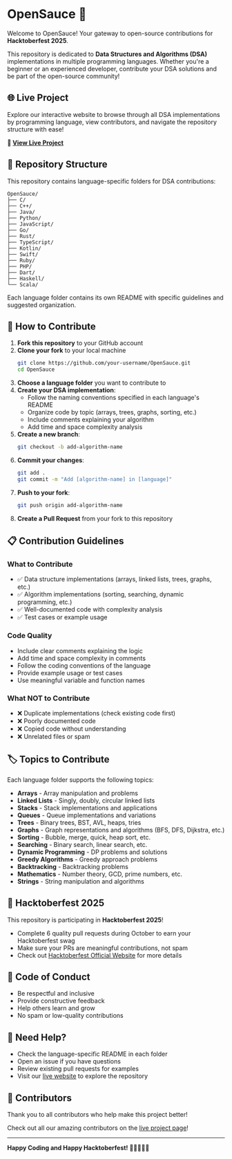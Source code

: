 # OpenSauce 🎃

Welcome to OpenSauce! Your gateway to open-source contributions for **Hacktoberfest 2025**.

This repository is dedicated to **Data Structures and Algorithms (DSA)** implementations in multiple programming languages. Whether you're a beginner or an experienced developer, contribute your DSA solutions and be part of the open-source community!

## 🌐 Live Project

Explore our interactive website to browse through all DSA implementations by programming language, view contributors, and navigate the repository structure with ease!

**🔗 [View Live Project](https://opensaucedsarepo.netlify.app/)**



## 📁 Repository Structure

This repository contains language-specific folders for DSA contributions:

```
OpenSauce/
├── C/
├── C++/
├── Java/
├── Python/
├── JavaScript/
├── Go/
├── Rust/
├── TypeScript/
├── Kotlin/
├── Swift/
├── Ruby/
├── PHP/
├── Dart/
├── Haskell/
└── Scala/
```

Each language folder contains its own README with specific guidelines and suggested organization.

## 🚀 How to Contribute

1. **Fork this repository** to your GitHub account
2. **Clone your fork** to your local machine
   ```bash
   git clone https://github.com/your-username/OpenSauce.git
   cd OpenSauce
   ```
3. **Choose a language folder** you want to contribute to
4. **Create your DSA implementation**:
   - Follow the naming conventions specified in each language's README
   - Organize code by topic (arrays, trees, graphs, sorting, etc.)
   - Include comments explaining your algorithm
   - Add time and space complexity analysis
5. **Create a new branch**:
   ```bash
   git checkout -b add-algorithm-name
   ```
6. **Commit your changes**:
   ```bash
   git add .
   git commit -m "Add [algorithm-name] in [language]"
   ```
7. **Push to your fork**:
   ```bash
   git push origin add-algorithm-name
   ```
8. **Create a Pull Request** from your fork to this repository

## 📋 Contribution Guidelines

### What to Contribute
- ✅ Data structure implementations (arrays, linked lists, trees, graphs, etc.)
- ✅ Algorithm implementations (sorting, searching, dynamic programming, etc.)
- ✅ Well-documented code with complexity analysis
- ✅ Test cases or example usage

### Code Quality
- Include clear comments explaining the logic
- Add time and space complexity in comments
- Follow the coding conventions of the language
- Provide example usage or test cases
- Use meaningful variable and function names

### What NOT to Contribute
- ❌ Duplicate implementations (check existing code first)
- ❌ Poorly documented code
- ❌ Copied code without understanding
- ❌ Unrelated files or spam

## 🏷️ Topics to Contribute

Each language folder supports the following topics:
- **Arrays** - Array manipulation and problems
- **Linked Lists** - Singly, doubly, circular linked lists
- **Stacks** - Stack implementations and applications
- **Queues** - Queue implementations and variations
- **Trees** - Binary trees, BST, AVL, heaps, tries
- **Graphs** - Graph representations and algorithms (BFS, DFS, Dijkstra, etc.)
- **Sorting** - Bubble, merge, quick, heap sort, etc.
- **Searching** - Binary search, linear search, etc.
- **Dynamic Programming** - DP problems and solutions
- **Greedy Algorithms** - Greedy approach problems
- **Backtracking** - Backtracking problems
- **Mathematics** - Number theory, GCD, prime numbers, etc.
- **Strings** - String manipulation and algorithms

## 🌟 Hacktoberfest 2025

This repository is participating in **Hacktoberfest 2025**! 

- Complete 6 quality pull requests during October to earn your Hacktoberfest swag
- Make sure your PRs are meaningful contributions, not spam
- Check out [Hacktoberfest Official Website](https://hacktoberfest.com) for more details

## 📝 Code of Conduct

- Be respectful and inclusive
- Provide constructive feedback
- Help others learn and grow
- No spam or low-quality contributions

## 📧 Need Help?

- Check the language-specific README in each folder
- Open an issue if you have questions
- Review existing pull requests for examples
- Visit our [live website](https://opensaucedsarepo.netlify.app/) to explore the repository

## 🎉 Contributors

Thank you to all contributors who help make this project better!

Check out all our amazing contributors on the [live project page](https://opensaucedsarepo.netlify.app/)!

---

**Happy Coding and Happy Hacktoberfest! 🎃👨‍💻👩‍💻**
